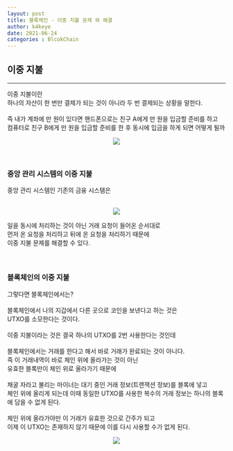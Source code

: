```yaml
---
layout: post
title: 블록체인 - 이중 지불 문제 와 해결
author: k4keye
date: 2021-06-24
categories : BlcokChain
---
```

## 이중 지불
___

이중 지불이란<br/>
하나의 자산이 한 번만 결제가 되는 것이 아니라 두 번 결제되는 상황을 말한다.<br/>
<br/>
즉 내가 계좌에 만 원이 있다면 핸드폰으로는 친구 A에게 만 원을 입금할 준비를 하고<br/>
컴퓨터로 친구 B에게 만 원을 입금할 준비를 한 후 동시에 입금을 하게 되면 어떻게 될까<br/>

<p align="center">
    <img src="https://github.com/k4keye/k4keye.github.io/blob/master/images/BlockChain/DoublePayment/1.png?raw=true"/>
</p>

<br/>

### **중앙 관리 시스템의 이중 지불**

중앙 관리 시스템인 기존의 금융 시스템은 <br/><br/>

<p align="center">
    <img src="https://github.com/k4keye/k4keye.github.io/blob/master/images/BlockChain/DoublePayment/2.png?raw=true"/>
</p>

일을 동시에 처리하는 것이 아닌 거래 요청이 들어온 순서대로  <br/>
먼저 온 요청을 처리하고 뒤에 온 요청을 처리하기 때문에<br/>
이중 지불 문제를 해결할 수 있다.<br/>
<br/>
<br/>

### **블록체인의 이중 지불**

그렇다면 블록체인에서는?<br/>
<br/>
블록체인에서 나의 지갑에서 다른 곳으로 코인을 보낸다고 하는 것은<br/>
UTXO를 소모한다는 것이다.<br/>
<br/>
이중 지불이라는 것은 결국 하나의 UTXO를 2번 사용한다는 것인데<br/>
<br/>
블록체인에서는 거래를 한다고 해서 바로 거래가 완료되는 것이 아니다.<br/>
즉 이 거래내역이 바로 체인 위에 올라가는 것이 아닌<br/>
유효한 블록만이 체인 위로 올라가기 때문에<br/>
<br/>
채굴 자라고 불리는 마이너는 대기 중인 거래 정보(트랜잭션 정보)를 블록에 넣고<br/>
체인 위에 올리게 되는데 이때 동일한 UTXO를 사용한 복수의 거래 정보는 하나의 블록에 담을 수 없게 된다.<br/>
<br/>
체인 위에 올라가야만 이 거래가 유효한 것으로 간주가 되고<br/>
이제 이 UTXO는 존재하지 않기 때문에 이를 다시 사용할 수가 없게 된다.<br/>

<p align="center">
    <img src="https://github.com/k4keye/k4keye.github.io/blob/master/images/BlockChain/DoublePayment/3.png?raw=true"/>
</p>

<br/>
<br/>